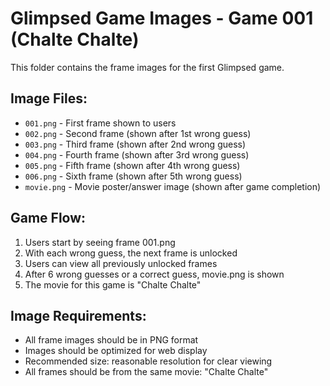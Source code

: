 # Glimpsed Game Images - Game 001 (Chalte Chalte)

This folder contains the frame images for the first Glimpsed game.

## Image Files:
- `001.png` - First frame shown to users
- `002.png` - Second frame (shown after 1st wrong guess)
- `003.png` - Third frame (shown after 2nd wrong guess)
- `004.png` - Fourth frame (shown after 3rd wrong guess)
- `005.png` - Fifth frame (shown after 4th wrong guess)
- `006.png` - Sixth frame (shown after 5th wrong guess)
- `movie.png` - Movie poster/answer image (shown after game completion)

## Game Flow:
1. Users start by seeing frame 001.png
2. With each wrong guess, the next frame is unlocked
3. Users can view all previously unlocked frames
4. After 6 wrong guesses or a correct guess, movie.png is shown
5. The movie for this game is "Chalte Chalte"

## Image Requirements:
- All frame images should be in PNG format
- Images should be optimized for web display
- Recommended size: reasonable resolution for clear viewing
- All frames should be from the same movie: "Chalte Chalte"
